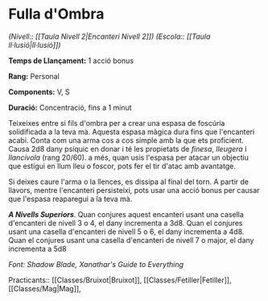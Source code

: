 # Fulla d'Ombra

*(Nivell:: [[Taula Nivell 2|Encanteri Nivell 2]]) (Escola:: [[Taula Il·lusió|Il·lusió]])*

**Temps de Llançament:** 1 acció bonus

**Rang:** Personal

**Components:** V, S

**Duració:** Concentració, fins a 1 minut

Teixeixes entre si fils d'ombra per a crear una espasa de foscúria solidificada a la teva mà. Aquesta espasa màgica dura fins que l'encanteri acabi. Conta com una arma cos a cos simple amb la que ets proficient. Causa 2d8 dany psíquic en donar i té les propietats de *finesa*, *lleugera* i *llancívola* (rang 20/60). a més, quan usis l'espasa per atacar un objectiu que estigui en llum lleu o foscor, pots fer el tir d'atac amb avantatge.

Si deixes caure l'arma o la llences, es dissipa al final del torn. A partir de llavors, mentre l'encanteri persisteixi, pots usar una acció bonus per causar que l'espasa reaparegui a la teva mà.

***A Nivells Superiors***. Quan conjures aquest encanteri usant una casella d'encanteri de nivell 3 o 4, el dany incrementa a 3d8. Quan el conjures usant una casella d'encanteri de nivell 5 o 6, el dany incrementa a 4d8. Quan el conjures usant una casella d'encanteri de nivell 7 o major, el dany incrementa a 5d8


*Font: Shadow Blade, Xanathar's Guide to Everything*



Practicants:: [[Classes/Bruixot|Bruixot]], [[Classes/Fetiller|Fetiller]], [[Classes/Mag|Mag]],